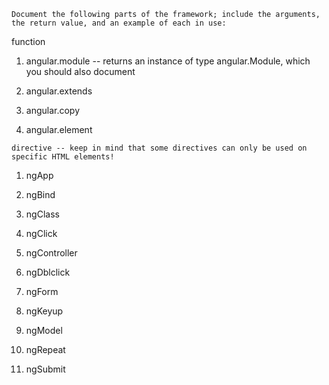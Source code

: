```
Document the following parts of the framework; include the arguments, the return value, and an example of each in use:
```

function

1. angular.module -- returns an instance of type angular.Module, which you should also document

2. angular.extends

3. angular.copy

4. angular.element

```
directive -- keep in mind that some directives can only be used on specific HTML elements!
```
1. ngApp

2. ngBind

3. ngClass

4. ngClick

5. ngController

6. ngDblclick

7. ngForm

8. ngKeyup

9. ngModel

10. ngRepeat

11. ngSubmit